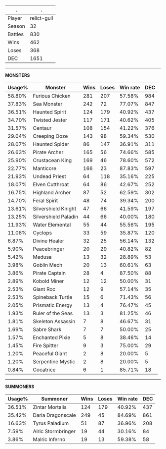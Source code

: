 .|.
|-|-
Player|relict-gull
Season|32
Battles|830
Wins|462
Loses|368
DEC|1651

---
**MONSTERS**

Usage%|Monster|Wins|Loses|Win rate|DEC|
-|-|-|-|-|-|
58.80%|Furious Chicken|281|207|57.58%|984|
37.83%|Sea Monster|242|72|77.07%|847|
36.51%|Haunted Spirit|124|179|40.92%|437|
34.70%|Twisted Jester|117|171|40.62%|405|
31.57%|Centaur|108|154|41.22%|376|
29.04%|Creeping Ooze|143|98|59.34%|530|
28.07%|Haunted Spider|86|147|36.91%|311|
26.63%|Pirate Archer|165|56|74.66%|585|
25.90%|Crustacean King|169|46|78.60%|572|
22.77%|Manticore|166|23|87.83%|597|
21.93%|Undead Priest|64|118|35.16%|225|
18.07%|Elven Cutthroat|64|86|42.67%|252|
16.75%|Highland Archer|87|52|62.59%|302|
14.70%|Feral Spirit|48|74|39.34%|200|
13.61%|Silvershield Knight|47|66|41.59%|197|
13.25%|Silvershield Paladin|44|66|40.00%|180|
11.93%|Water Elemental|55|44|55.56%|195|
11.08%|Cyclops|33|59|35.87%|120|
6.87%|Divine Healer|32|25|56.14%|132|
5.90%|Peacebringer|20|29|40.82%|82|
5.42%|Medusa|13|32|28.89%|53|
3.98%|Goblin Mech|20|13|60.61%|63|
3.86%|Pirate Captain|28|4|87.50%|88|
2.89%|Kobold Miner|12|12|50.00%|31|
2.53%|Giant Roc|12|9|57.14%|35|
2.53%|Spineback Turtle|15|6|71.43%|56|
2.05%|Prismatic Energy|13|4|76.47%|45|
1.93%|Ruler of the Seas|13|3|81.25%|46|
1.81%|Skeleton Assassin|7|8|46.67%|31|
1.69%|Sabre Shark|7|7|50.00%|25|
1.57%|Enchanted Pixie|5|8|38.46%|14|
1.45%|Fire Spitter|9|3|75.00%|29|
1.20%|Peaceful Giant|2|8|20.00%|5|
1.20%|Serpentine Mystic|2|8|20.00%|5|
0.84%|Cocatrice|6|1|85.71%|18|

---
**SUMMONERS**

Usage%|Summoner|Wins|Loses|Win rate|DEC|
-|-|-|-|-|-|
36.51%|Zintar Mortalis|124|179|40.92%|437|
35.42%|Daria Dragonscale|249|45|84.69%|861|
16.63%|Tyrus Paladium|51|87|36.96%|208|
7.59%|Alric Stormbringer|19|44|30.16%|84|
3.86%|Malric Inferno|19|13|59.38%|58|
